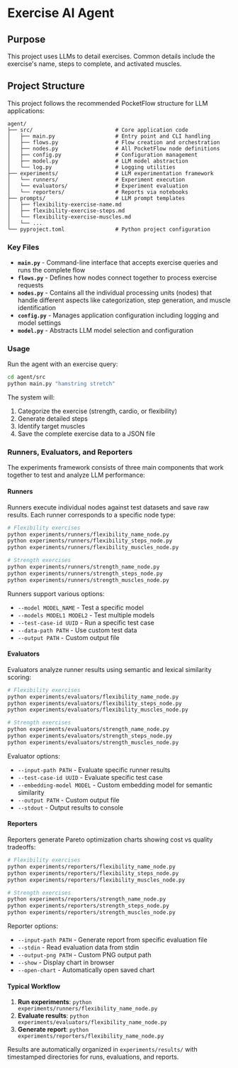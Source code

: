 # Exercise AI Agent

## Purpose

This project uses LLMs to detail exercises. Common details include the exercise's name, steps to complete, and activated muscles.

## Project Structure

This project follows the recommended PocketFlow structure for LLM applications:

```
agent/
├── src/                          # Core application code
│   ├── main.py                   # Entry point and CLI handling
│   ├── flows.py                  # Flow creation and orchestration
│   ├── nodes.py                  # All PocketFlow node definitions
│   ├── config.py                 # Configuration management
│   ├── model.py                  # LLM model abstraction
│   └── log.py                    # Logging utilities
├── experiments/                  # LLM experimentation framework
│   └── runners/                  # Experiment execution
│   └── evaluators/               # Experiment evaluation
│   └── reporters/                # Reports via notebooks
├── prompts/                      # LLM prompt templates
│   ├── flexibility-exercise-name.md
│   ├── flexibility-exercise-steps.md
│   └── flexibility-exercise-muscles.md
│   └── ...
└── pyproject.toml                # Python project configuration
```

### Key Files

- **`main.py`** - Command-line interface that accepts exercise queries and runs the complete flow
- **`flows.py`** - Defines how nodes connect together to process exercise requests
- **`nodes.py`** - Contains all the individual processing units (nodes) that handle different aspects like categorization, step generation, and muscle identification
- **`config.py`** - Manages application configuration including logging and model settings
- **`model.py`** - Abstracts LLM model selection and configuration

### Usage

Run the agent with an exercise query:

```bash
cd agent/src
python main.py "hamstring stretch"
```

The system will:

1. Categorize the exercise (strength, cardio, or flexibility)
2. Generate detailed steps
3. Identify target muscles
4. Save the complete exercise data to a JSON file

### Runners, Evaluators, and Reporters

The experiments framework consists of three main components that work together to test and analyze LLM performance:

#### Runners

Runners execute individual nodes against test datasets and save raw results. Each runner corresponds to a specific node type:

```bash
# Flexibility exercises
python experiments/runners/flexibility_name_node.py
python experiments/runners/flexibility_steps_node.py  
python experiments/runners/flexibility_muscles_node.py

# Strength exercises
python experiments/runners/strength_name_node.py
python experiments/runners/strength_steps_node.py
python experiments/runners/strength_muscles_node.py
```

Runners support various options:
- `--model MODEL_NAME` - Test a specific model
- `--models MODEL1 MODEL2` - Test multiple models
- `--test-case-id UUID` - Run a specific test case
- `--data-path PATH` - Use custom test data
- `--output PATH` - Custom output file

#### Evaluators

Evaluators analyze runner results using semantic and lexical similarity scoring:

```bash
# Flexibility exercises  
python experiments/evaluators/flexibility_name_node.py
python experiments/evaluators/flexibility_steps_node.py
python experiments/evaluators/flexibility_muscles_node.py

# Strength exercises
python experiments/evaluators/strength_name_node.py
python experiments/evaluators/strength_steps_node.py
python experiments/evaluators/strength_muscles_node.py
```

Evaluator options:
- `--input-path PATH` - Evaluate specific runner results
- `--test-case-id UUID` - Evaluate specific test case
- `--embedding-model MODEL` - Custom embedding model for semantic similarity
- `--output PATH` - Custom output file
- `--stdout` - Output results to console

#### Reporters

Reporters generate Pareto optimization charts showing cost vs quality tradeoffs:

```bash
# Flexibility exercises
python experiments/reporters/flexibility_name_node.py
python experiments/reporters/flexibility_steps_node.py
python experiments/reporters/flexibility_muscles_node.py

# Strength exercises  
python experiments/reporters/strength_name_node.py
python experiments/reporters/strength_steps_node.py
python experiments/reporters/strength_muscles_node.py
```

Reporter options:
- `--input-path PATH` - Generate report from specific evaluation file
- `--stdin` - Read evaluation data from stdin
- `--output-png PATH` - Custom PNG output path
- `--show` - Display chart in browser
- `--open-chart` - Automatically open saved chart

#### Typical Workflow

1. **Run experiments**: `python experiments/runners/flexibility_name_node.py`
2. **Evaluate results**: `python experiments/evaluators/flexibility_name_node.py` 
3. **Generate report**: `python experiments/reporters/flexibility_name_node.py`

Results are automatically organized in `experiments/results/` with timestamped directories for runs, evaluations, and reports.
